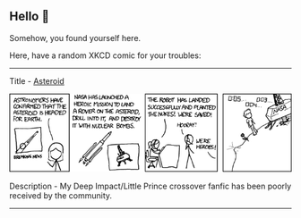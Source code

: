 ## Hello 👀

Somehow, you found yourself here.

Here, have a random XKCD comic for your troubles:

-----------------------------------

Title - [Asteroid](https://xkcd.com/618)

![Asteroid](./random_comic.png)

Description - My Deep Impact/Little Prince crossover fanfic has been poorly received by the community.

-----------------------------------